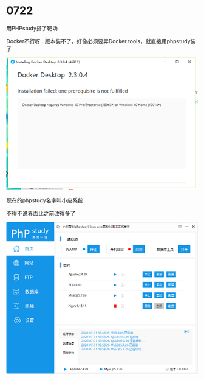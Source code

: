 # 0722

用PHPstudy搭了靶场

Docker不行呀...版本装不了，好像必须要弄Docker tools，就直接用phpstudy装了

![](https://github.com/Err0rCM/gyyy/blob/master/Web_learning/0722/1.png)

现在的phpstudy名字叫小皮系统

不得不说界面比之前改得多了

![](https://github.com/Err0rCM/gyyy/blob/master/Web_learning/0722/2.png)

